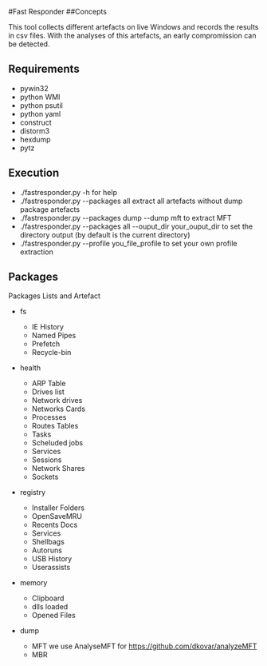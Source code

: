 #Fast Responder
##Concepts

This tool collects different artefacts on live Windows and records the results in csv files. With the analyses of this artefacts, an early compromission can be detected.
## Requirements
- pywin32
- python WMI
- python psutil
- python yaml
- construct
- distorm3
- hexdump
- pytz

## Execution
- ./fastresponder.py -h for help
- ./fastresponder.py --packages all  extract all artefacts without dump package artefacts
- ./fastresponder.py --packages dump --dump mft to extract MFT
- ./fastresponder.py --packages all --ouput_dir your_ouput_dir to set the directory output (by default is the current directory)
- ./fastresponder.py --profile you_file_profile to set your own profile extraction
## Packages

Packages Lists and Artefact

  * fs
    * IE History
    * Named Pipes
    * Prefetch
    * Recycle-bin
  * health
    * ARP Table
    * Drives list
    * Network drives
    * Networks Cards
    * Processes
    * Routes Tables
    * Tasks
    * Scheluded jobs
    * Services
    * Sessions
    * Network Shares
    * Sockets
  
  * registry
    * Installer Folders
    * OpenSaveMRU
    * Recents Docs
    * Services
    * Shellbags
    * Autoruns
    * USB History
    * Userassists
  * memory
    * Clipboard
    * dlls loaded
    * Opened Files
  * dump
    * MFT we use AnalyseMFT for https://github.com/dkovar/analyzeMFT
    * MBR
  
